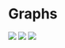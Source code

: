 <h1>Graphs</h1>
<img src=https://github.com/user-attachments/assets/df53e51f-ece0-4c22-a640-7b9871f4b551>
<img src=https://github.com/user-attachments/assets/a12f78e4-70ad-4aaa-8345-d61a625ffc9b>
<img src=https://github.com/user-attachments/assets/4f409a94-7487-4793-a0bb-d78f370cbe07>
